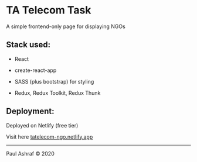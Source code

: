 # TA Telecom Task

A simple frontend-only page for displaying NGOs

## Stack used:

- React

- create-react-app

- SASS (plus bootstrap) for styling

- Redux, Redux Toolkit, Redux Thunk

## Deployment:

Deployed on Netlify (free tier)

Visit here [tatelecom-ngo.netlify.app](https://tatelecom-ngo.netlify.app/)

---

Paul Ashraf © 2020
